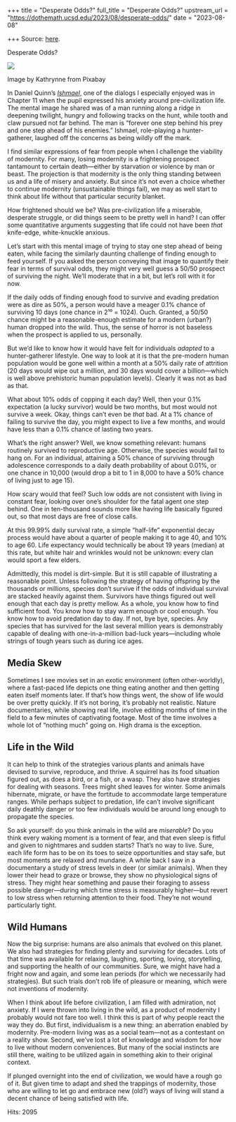 +++
title = "Desperate Odds?"
full_title = "Desperate Odds?"
upstream_url = "https://dothemath.ucsd.edu/2023/08/desperate-odds/"
date = "2023-08-08"

+++
Source: [here](https://dothemath.ucsd.edu/2023/08/desperate-odds/).

Desperate Odds?

[![](https://dothemath.ucsd.edu/wp-content/uploads/2023/08/dark-woods-255x300.jpg)](https://dothemath.ucsd.edu/wp-content/uploads/2023/08/dark-woods.jpg)

Image by Kathrynne from Pixabay

In Daniel Quinn’s [*Ishmael*](https://www.ishmael.org/books/), one of the dialogs I especially enjoyed was in Chapter 11 when the pupil expressed his anxiety around pre-civilization life. The mental image he shared was of a man running along a ridge in deepening twilight, hungry and following tracks on the hunt, while tooth and claw pursued not far behind. The man is “forever one step behind his prey and one step ahead of his enemies.” Ishmael, role-playing a hunter-gatherer, laughed off the concerns as being wildly off the mark.

I find similar expressions of fear from people when I challenge the viability of modernity. For many, losing modernity is a frightening prospect tantamount to certain death—either by starvation or violence by man or beast. The projection is that modernity is the only thing standing between us and a life of misery and anxiety. But since it’s not even a choice whether to continue modernity (unsustainable things fail), we may as well start to think about life without that particular security blanket.

How frightened should we be? Was pre-civilization life a miserable, desperate struggle, or did things seem to be pretty well in hand? I can offer some quantitative arguments suggesting that life could not have been *that* knife-edge, white-knuckle anxious.

Let’s start with this mental image of trying to stay one step ahead of being eaten, while facing the similarly daunting challenge of finding enough to feed yourself. If you asked the person conveying that image to quantify their fear in terms of survival odds, they might very well guess a 50/50 prospect of surviving the night. We’ll moderate that in a bit, but let’s roll with it for now.

If the daily odds of finding enough food to survive and evading predation were as dire as 50%, a person would have a meager 0.1% chance of surviving 10 days (one chance in 2¹⁰ = 1024). Ouch. Granted, a 50/50 chance might be a reasonable-enough estimate for a modern (urban?) human dropped into the wild. Thus, the sense of horror is not baseless when the prospect is applied to us, personally.

But we’d like to know how it would have felt for individuals *adapted* to a hunter-gatherer lifestyle. One way to look at it is that the pre-modern human population would be gone well within a month at a 50% daily rate of attrition (20 days would wipe out a million, and 30 days would cover a billion—which is well above prehistoric human population levels). Clearly it was not as bad as that.

What about 10% odds of copping it each day? Well, then your 0.1% expectation (a lucky survivor) would be two months, but most would not survive a week. Okay, things can’t even be *that* bad. At a 1% chance of failing to survive the day, you might expect to live a few months, and would have less than a 0.1% chance of lasting two years.

What’s the right answer? Well, we know something relevant: humans routinely survived to reproductive age. Otherwise, the species would fail to hang on. For an individual, attaining a 50% chance of surviving through adolescence corresponds to a daily death probability of about 0.01%, or one chance in 10,000 (would drop a bit to 1 in 8,000 to have a 50% chance of living just to age 15).

How scary would that feel? Such low odds are not consistent with living in constant fear, looking over one’s shoulder for the fatal agent one step behind. One in ten-thousand sounds more like having life basically figured out, so that most days are free of close calls.

At this 99.99% daily survival rate, a simple “half-life” exponential decay process would have about a quarter of people making it to age 40, and 10% to age 60. Life expectancy would technically be about 19 years (median) at this rate, but white hair and wrinkles would not be unknown: every clan would sport a few elders.

Admittedly, this model is dirt-simple. But it is still capable of illustrating a reasonable point. Unless following the strategy of having offspring by the thousands or millions, species don’t survive if the odds of individual survival are stacked heavily against them. Survivors have things figured out well enough that each day is pretty mellow. As a whole, you know how to find sufficient food. You know how to stay warm enough or cool enough. You know how to avoid predation day to day. If not, bye bye, species. Any species that has survived for the last several million years is demonstrably capable of dealing with one-in-a-million bad-luck years—including whole strings of tough years such as during ice ages.

## Media Skew

Sometimes I see movies set in an exotic environment (often other-worldly), where a fast-paced life depicts one thing eating another and then getting eaten itself moments later. If that’s how things went, the show of life would be over pretty quickly. If it’s not boring, it’s probably not realistic. Nature documentaries, while showing real life, involve editing months of time in the field to a few minutes of captivating footage. Most of the time involves a whole lot of “nothing much” going on. High drama is the exception.

## Life in the Wild

It can help to think of the strategies various plants and animals have devised to survive, reproduce, and thrive. A squirrel has its food situation figured out, as does a bird, or a fish, or a wasp. They also have strategies for dealing with seasons. Trees might shed leaves for winter. Some animals hibernate, migrate, or have the fortitude to accommodate large temperature ranges. While perhaps subject to predation, life can’t involve significant daily deathly danger or too few individuals would be around long enough to propagate the species.

So ask yourself: do you think animals in the wild are *miserable*? Do you think every waking moment is a torment of fear, and that even sleep is fitful and given to nightmares and sudden starts? That’s no way to live. Sure, each life form has to be on its toes to seize opportunities and stay safe, but most moments are relaxed and mundane. A while back I saw in a documentary a study of stress levels in deer (or similar animals). When they lower their head to graze or browse, they show no physiological signs of stress. They might hear something and pause their foraging to assess possible danger—during which time stress is measurably higher—but revert to low stress when returning attention to their food. They’re not wound particularly tight.

## Wild Humans

Now the big surprise: humans are also animals that evolved on this planet. We also had strategies for finding plenty and surviving for decades. Lots of that time was available for relaxing, laughing, sporting, loving, storytelling, and supporting the health of our communities. Sure, we might have had a fright now and again, and some lean periods (for which we necessarily had strategies). But such trials don’t rob life of pleasure or meaning, which were not inventions of modernity.

When I think about life before civilization, I am filled with admiration, not anxiety. If I were thrown into living in the wild, as a product of modernity I probably would not fare too well. I think this is part of why people react the way they do. But first, individualism is a new thing: an aberration enabled by modernity. Pre-modern living was as a social team—not as a contestant on a reality show. Second, we’ve lost a lot of knowledge and wisdom for how to live without modern conveniences. But many of the social instincts are still there, waiting to be utilized again in something akin to their original context.

If plunged overnight into the end of civilization, we would have a rough go of it. But given time to adapt and shed the trappings of modernity, those who are willing to let go and embrace new (old?) ways of living will stand a decent chance of being satisfied with life.

Hits: 2095

[](https://www.addtoany.com/add_to/facebook?linkurl=https%3A%2F%2Fdothemath.ucsd.edu%2F2023%2F08%2Fdesperate-odds%2F&linkname=Desperate%20Odds%3F "Facebook")[](https://www.addtoany.com/add_to/twitter?linkurl=https%3A%2F%2Fdothemath.ucsd.edu%2F2023%2F08%2Fdesperate-odds%2F&linkname=Desperate%20Odds%3F "Twitter")[](https://www.addtoany.com/add_to/email?linkurl=https%3A%2F%2Fdothemath.ucsd.edu%2F2023%2F08%2Fdesperate-odds%2F&linkname=Desperate%20Odds%3F "Email")[](https://www.addtoany.com/share)
